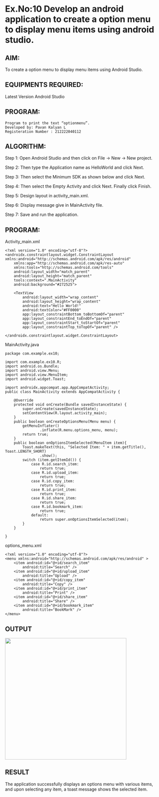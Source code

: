 # Ex.No:10 Develop an android application to create a option menu to display menu items using android studio.
## AIM:
To create a option menu to display menu items using Android Studio.

## EQUIPMENTS REQUIRED:
Latest Version Android Studio
## PROGRAM:
```
Program to print the text “optionmenu”.
Developed by: Pavan Kalyan L
Registeration Number : 212222040112
```

## ALGORITHM:
Step 1: Open Android Studio and then click on File -> New -> New project.

Step 2: Then type the Application name as HelloWorld and click Next.

Step 3: Then select the Minimum SDK as shown below and click Next.

Step 4: Then select the Empty Activity and click Next. Finally click Finish.

Step 5: Design layout in activity_main.xml.

Step 6: Display message give in MainActivity file.

Step 7: Save and run the application.

## PROGRAM:

Activity_main.xml
```
<?xml version="1.0" encoding="utf-8"?>
<androidx.constraintlayout.widget.ConstraintLayout xmlns:android="http://schemas.android.com/apk/res/android"
    xmlns:app="http://schemas.android.com/apk/res-auto"
    xmlns:tools="http://schemas.android.com/tools"
    android:layout_width="match_parent"
    android:layout_height="match_parent"
    tools:context=".MainActivity"
    android:background="#272525">

    <TextView
        android:layout_width="wrap_content"
        android:layout_height="wrap_content"
        android:text="Hello World!"
        android:textColor="#FF0000"
        app:layout_constraintBottom_toBottomOf="parent"
        app:layout_constraintEnd_toEndOf="parent"
        app:layout_constraintStart_toStartOf="parent"
        app:layout_constraintTop_toTopOf="parent" />

</androidx.constraintlayout.widget.ConstraintLayout>
```

MainActivity.java
```
package com.example.ex10;

import com.example.ex10.R;
import android.os.Bundle;
import android.view.Menu;
import android.view.MenuItem;
import android.widget.Toast;

import androidx.appcompat.app.AppCompatActivity;
public class MainActivity extends AppCompatActivity {

    @Override
    protected void onCreate(Bundle savedInstanceState) {
        super.onCreate(savedInstanceState);
        setContentView(R.layout.activity_main);
    }
    public boolean onCreateOptionsMenu(Menu menu) {
        getMenuInflater()
                .inflate(R.menu.options_menu, menu);
        return true;
    }
    public boolean onOptionsItemSelected(MenuItem item){
        Toast.makeText(this, "Selected Item: " + item.getTitle(), Toast.LENGTH_SHORT)
                .show();
        switch (item.getItemId()) {
            case R.id.search_item:
                return true;
            case R.id.upload_item:
                return true;
            case R.id.copy_item:
                return true;
            case R.id.print_item:
                return true;
            case R.id.share_item:
                return true;
            case R.id.bookmark_item:
                return true;
            default:
                return super.onOptionsItemSelected(item);
        }
    }

}
```
options_menu.xml
```
<?xml version="1.0" encoding="utf-8"?>
<menu xmlns:android="http://schemas.android.com/apk/res/android" >
    <item android:id="@+id/search_item"
        android:title="Search" />
    <item android:id="@+id/upload_item"
        android:title="Upload" />
    <item android:id="@+id/copy_item"
        android:title="Copy" />
    <item android:id="@+id/print_item"
        android:title="Print" />
    <item android:id="@+id/share_item"
        android:title="Share" />
    <item android:id="@+id/bookmark_item"
        android:title="BookMark" />
</menu>
```
## OUTPUT

<img src="https://github.com/user-attachments/assets/6f088aa0-5a03-46a5-b929-e75c0ecb4ab0" width=400>

## RESULT

The application successfully displays an options menu with various items, and upon selecting any item, a toast message shows the selected item.
